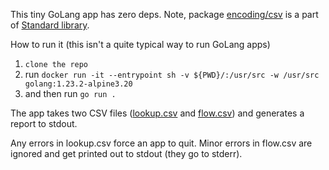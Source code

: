 This tiny GoLang app has zero deps. Note, package [encoding/csv](https://pkg.go.dev/encoding/csv@go1.23.2) is a part of [Standard library](https://pkg.go.dev/std).

How to run it (this isn't a quite typical way to run GoLang apps)

1. `clone the repo`
2. run
`docker run -it --entrypoint sh -v ${PWD}/:/usr/src -w /usr/src golang:1.23.2-alpine3.20`
3. and then run `go run .`

The app takes two CSV files ([lookup.csv](lookup.csv) and [flow.csv](flow.csv)) and generates a report to stdout.

Any errors in lookup.csv force an app to quit.
Minor errors in flow.csv are ignored and get printed out to stdout (they go to stderr).


